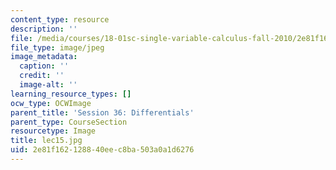 ```yaml
---
content_type: resource
description: ''
file: /media/courses/18-01sc-single-variable-calculus-fall-2010/2e81f162128840eec8ba503a0a1d6276_lec15.jpg
file_type: image/jpeg
image_metadata:
  caption: ''
  credit: ''
  image-alt: ''
learning_resource_types: []
ocw_type: OCWImage
parent_title: 'Session 36: Differentials'
parent_type: CourseSection
resourcetype: Image
title: lec15.jpg
uid: 2e81f162-1288-40ee-c8ba-503a0a1d6276
---
```

